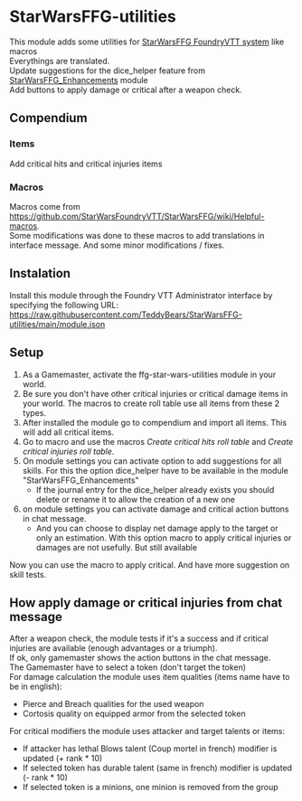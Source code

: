 # StarWarsFFG-utilities

This module adds some utilities for [StarWarsFFG FoundryVTT system](https://github.com/StarWarsFoundryVTT/StarWarsFFG) like macros  
Everythings are translated.  
Update suggestions for the dice_helper feature from [StarWarsFFG_Enhancements](https://github.com/wrycu/StarWarsFFG-Enhancements) module  
Add buttons to apply damage or critical after a weapon check.  

## Compendium

### Items

Add critical hits and critical injuries items

### Macros

Macros come from https://github.com/StarWarsFoundryVTT/StarWarsFFG/wiki/Helpful-macros.  
Some modifications was done to these macros to add translations in interface message. And some minor modifications / fixes.  

## Instalation

Install this module through the Foundry VTT Administrator interface by specifying the following URL: https://raw.githubusercontent.com/TeddyBears/StarWarsFFG-utilities/main/module.json

## Setup

1. As a Gamemaster, activate the ffg-star-wars-utilities module in your world.
1. Be sure you don't have other critical injuries or critical damage items in your world. The macros to create roll table use all items from these 2 types.
1. After installed the module go to compendium and import all items. This will add all critical items.
1. Go to macro and use the macros _Create critical hits roll table_ and _Create critical injuries roll table_.
1. On module settings you can activate option to add suggestions for all skills. For this the option dice_helper have to be available in the module "StarWarsFFG_Enhancements"
   * If the journal entry for the dice_helper already exists you should delete or rename it to allow the creation of a new one
1. on module settings you can activate damage and critical action buttons in chat message.
   * And you can choose to display net damage apply to the target or only an estimation. With this option macro to apply critical injuries or damages are not usefully. But still available

Now you can use the macro to apply critical. And have more suggestion on skill tests.

## How apply damage or critical injuries from chat message

After a weapon check, the module tests if it's a success and if critical injuries are available (enough advantages or a triumph).  
If ok, only gamemaster shows the action buttons in the chat message.  
The Gamemaster have to select a token (don't target the token)  
For damage calculation the module uses item qualities (items name have to be in english):  

* Pierce and Breach qualities for the used weapon
* Cortosis quality on equipped armor from the selected token

For critical modifiers the module uses attacker and target talents or items:

* If attacker has lethal Blows talent (Coup mortel in french) modifier is updated (+ rank * 10)
* If selected token has durable talent (same in french)  modifier is updated (- rank * 10)
* If selected token is a minions, one minion is removed from the group
